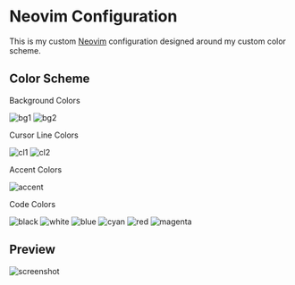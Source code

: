 # Neovim Configuration

This is my custom [Neovim] configuration designed around my custom color scheme.

## Color Scheme

Background Colors

![bg1](https://placehold.co/100x50/070603/ffffff?text=070603)
![bg2](https://placehold.co/100x50/221F15/ffffff?text=221F15)

Cursor Line Colors

![cl1](https://placehold.co/100x50/2A241A/ffffff?text=2A241A)
![cl2](https://placehold.co/100x50/605637/ffffff?text=605637)

Accent Colors

![accent](https://placehold.co/100x50/4F4E3C/ffffff?text=4F4E3C)

Code Colors

![black](https://placehold.co/100x50/61604C/ffffff?text=61604C)
![white](https://placehold.co/100x50/A09F88/ffffff?text=A09F88)
![blue](https://placehold.co/100x50/908F5F/ffffff?text=908F5F)
![cyan](https://placehold.co/100x50/836A4B/ffffff?text=836A4B)
![red](https://placehold.co/100x50/A2763B/ffffff?text=A2763B)
![magenta](https://placehold.co/100x50/B9A970/ffffff?text=B9A970)

## Preview

![screenshot](https://github.com/user-attachments/assets/c9e075ea-6c83-45f1-8fc4-f44d825fbc24)

[neovim]: https://github.com/neovim/neovim
